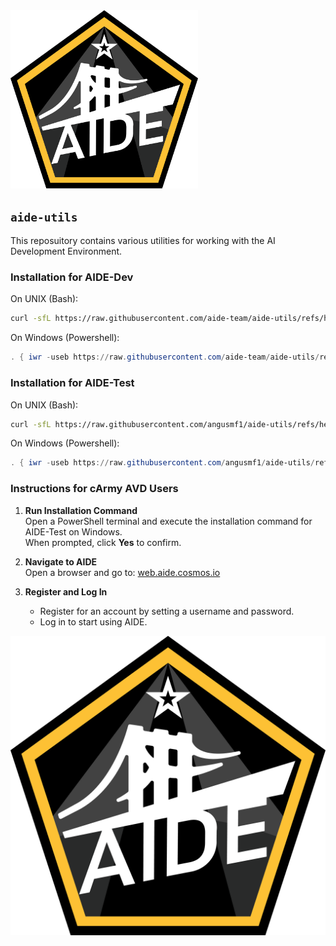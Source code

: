 <img src="files/aide.png" alt="AIDE Logo" width="300">


## `aide-utils`

This reposuitory contains various utilities for working with the AI Development Environment.

### Installation for AIDE-Dev

On UNIX (Bash):

```bash
curl -sfL https://raw.githubusercontent.com/aide-team/aide-utils/refs/heads/main/src/dev/install.sh | bash -
```

On Windows (Powershell):

```powershell
. { iwr -useb https://raw.githubusercontent.com/aide-team/aide-utils/refs/heads/main/src/dev/install.ps1 } | iex;
```

### Installation for AIDE-Test

On UNIX (Bash):

```bash
curl -sfL https://raw.githubusercontent.com/angusmf1/aide-utils/refs/heads/main/src/test/install.sh | bash -
```

On Windows (Powershell):

```powershell
. { iwr -useb https://raw.githubusercontent.com/angusmf1/aide-utils/refs/heads/main/src/test/install.ps1 } | iex;
```


### Instructions for cArmy AVD Users

1. **Run Installation Command**  
   Open a PowerShell terminal and execute the installation command for AIDE-Test on Windows.  
   When prompted, click **Yes** to confirm.

2. **Navigate to AIDE**  
   Open a browser and go to: [web.aide.cosmos.io](https://web.aide.cosmos.io)

3. **Register and Log In**  
   - Register for an account by setting a username and password.  
   - Log in to start using AIDE.


![AIDE Logo](files/AIDE.png)